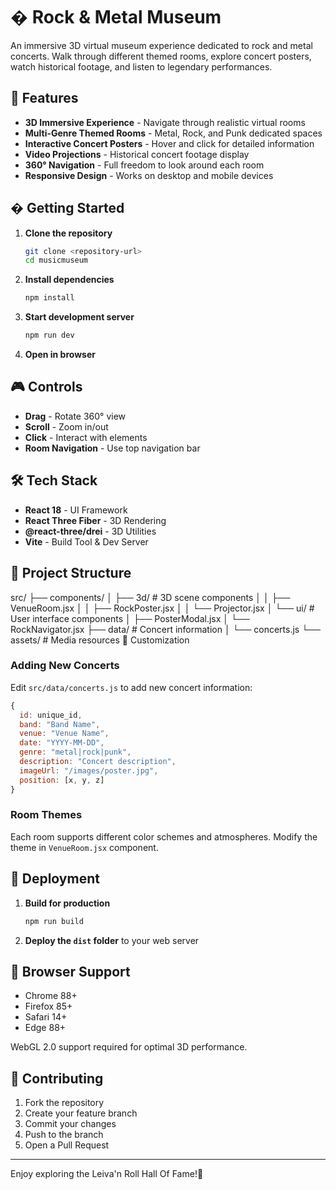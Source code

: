 # � Rock & Metal Museum

An immersive 3D virtual museum experience dedicated to rock and metal concerts. Walk through different themed rooms, explore concert posters, watch historical footage, and listen to legendary performances.

## 🌟 Features

- **3D Immersive Experience** - Navigate through realistic virtual rooms
- **Multi-Genre Themed Rooms** - Metal, Rock, and Punk dedicated spaces
- **Interactive Concert Posters** - Hover and click for detailed information
- **Video Projections** - Historical concert footage display
- **360° Navigation** - Full freedom to look around each room
- **Responsive Design** - Works on desktop and mobile devices

## � Getting Started

1. **Clone the repository**

   ```bash
   git clone <repository-url>
   cd musicmuseum
   ```

2. **Install dependencies**

   ```bash
   npm install
   ```

3. **Start development server**

   ```bash
   npm run dev
   ```

4. **Open in browser**

[](http://localhost:5173)

## 🎮 Controls

- **Drag** - Rotate 360° view
- **Scroll** - Zoom in/out
- **Click** - Interact with elements
- **Room Navigation** - Use top navigation bar

## 🛠️ Tech Stack

- **React 18** - UI Framework
- **React Three Fiber** - 3D Rendering
- **@react-three/drei** - 3D Utilities
- **Vite** - Build Tool & Dev Server

## 📁 Project Structure

src/
├── components/
│ ├── 3d/ # 3D scene components
│ │ ├── VenueRoom.jsx
│ │ ├── RockPoster.jsx
│ │ └── Projector.jsx
│ └── ui/ # User interface components
│ ├── PosterModal.jsx
│ └── RockNavigator.jsx
├── data/ # Concert information
│ └── concerts.js
└── assets/ # Media resources
🎨 Customization

### Adding New Concerts

Edit `src/data/concerts.js` to add new concert information:

```javascript
{
  id: unique_id,
  band: "Band Name",
  venue: "Venue Name",
  date: "YYYY-MM-DD",
  genre: "metal|rock|punk",
  description: "Concert description",
  imageUrl: "/images/poster.jpg",
  position: [x, y, z]
}
```

### Room Themes

Each room supports different color schemes and atmospheres. Modify the theme in `VenueRoom.jsx` component.

## 🚀 Deployment

1. **Build for production**

   ```bash
   npm run build
   ```

2. **Deploy the `dist` folder** to your web server

## 📱 Browser Support

- Chrome 88+
- Firefox 85+
- Safari 14+
- Edge 88+

WebGL 2.0 support required for optimal 3D performance.

## 🤝 Contributing

1. Fork the repository
2. Create your feature branch
3. Commit your changes
4. Push to the branch
5. Open a Pull Request

---

Enjoy exploring the Leiva'n Roll Hall Of Fame!🤘
